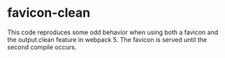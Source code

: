 # favicon-clean

This code reproduces some odd behavior when using both a favicon and the output.clean feature in webpack 5. The favicon is served until the second compile occurs.
